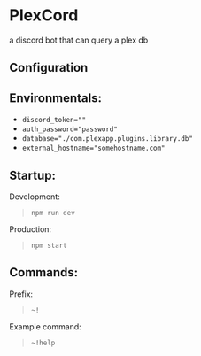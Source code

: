 # PlexCord
a discord bot that can query a plex db

## Configuration

## Environmentals:

- `discord_token=""`
- `auth_password="password"`
- `database="./com.plexapp.plugins.library.db"`
- `external_hostname="somehostname.com"`

## Startup:

Development:
> `npm run dev`

Production:
> `npm start`

## Commands:

Prefix:
> `~!`

Example command:
> `~!help`
